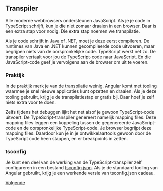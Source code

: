## Transpiler

Alle moderne webbrowsers ondersteunen JavaScript. Als je je code in TypeScript schrijft, kun je die niet zomaar
draaien in een browser. Daar is een extra stap voor nodig. Die extra stap noemen we transpilatie.

Als je code schrijft in Java of .NET, moet je deze eerst compileren. De runtimes van Java en .NET kunnen 
gecompileerde code uitvoeren, maar begrijpen niets van de oorspronkelijke code. TypeScript werkt net zo. De transpiler
vertaalt voor jou de TypeScript-code naar JavaScript. En die JavaScript-code geef je vervolgens aan de browser om uit
te voeren.

### Praktijk

In de praktijk merk je van de transpilatie weinig. Angular komt met tooling waarmee je snel nieuwe applicaties kunt 
opzetten en draaien. Als je deze tooling gebruikt, krijg je de transpilatiestap er gratis bij. Daar hoef je zelf 
niets extra voor te doen.

Zelfs tijdens het debuggen lijkt het net alsof je gewoon TypeScript-code uitvoert. De TypeScript-transpiler genereert 
namelijk mapping files. Deze mapping files leggen een koppeling tussen de gegenereerde JavaScript-code en de 
oorspronkelijke TypeScript-code. Je browser begrijpt deze mapping files. Daardoor kun je in je ontwikkelaartools gewoon
door de TypeScript code heen stappen, en er breakpoints in zetten.

### tsconfig

Je kunt een deel van de werking van de TypeScript-transpiler zelf configureren in een bestand 
[tsconfig.json](https://www.typescriptlang.org/docs/handbook/tsconfig-json.html). Als je de standaard tooling van 
Angular gebruikt, krijg je een werkende versie van tsconfig.json cadeau.

[Volgende](05.classes.md)